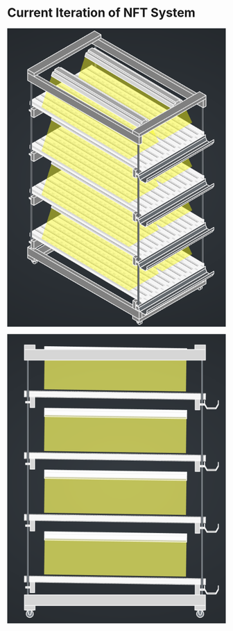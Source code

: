 # Current Iteration of NFT System

![alt text](assets/nft_isometric_view.png)

![alt text](assets/nft_profile_view.png)
